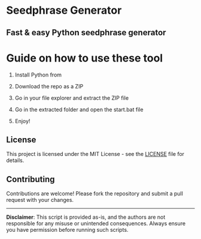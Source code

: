# Seedphrase Generator   

## Fast & easy Python seedphrase generator
  
# Guide on how to use these tool  
 
1. Install Python from 
 
2. Download the repo as a ZIP 

3. Go in your file explorer and extract the ZIP file 
  
4. Go in the extracted folder and open the start.bat file

5. Enjoy!  
    
## License 
 
This project is licensed under the MIT License - see the [LICENSE](LICENSE) file for details.      
   
## Contributing 
  
Contributions are welcome! Please fork the repository and submit a pull request with your changes.     
  
---  
   
**Disclaimer**: This script is provided as-is, and the authors are not responsible for any misuse or unintended consequences. Always ensure you have permission before running such scripts.